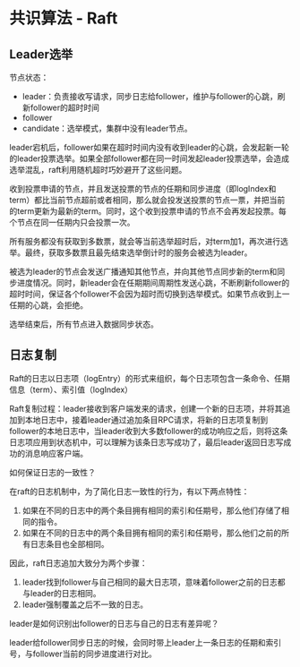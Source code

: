 # 共识算法 - Raft

## Leader选举

节点状态：

* leader：负责接收写请求，同步日志给follower，维护与follower的心跳，刷新follower的超时时间
* follower
* candidate：选举模式，集群中没有leader节点。

 leader宕机后，follower如果在超时时间内没有收到leader的心跳，会发起新一轮的leader投票选举。如果全部follower都在同一时间发起leader投票选举，会造成选举混乱，raft利用随机超时巧妙避开了这些问题。

收到投票申请的节点，并且发送投票的节点的任期和同步进度（即logIndex和term）都比当前节点超前或者相同，那么就会投发送投票的节点一票，并把当前的term更新为最新的term。同时，这个收到投票申请的节点不会再发起投票。每个节点在同一任期内只会投票一次。

所有服务都没有获取到多数票，就会等当前选举超时后，对term加1，再次进行选举。最终，获取多数票且最先结束选举倒计时的服务会被选为leader。

被选为leader的节点会发送广播通知其他节点，并向其他节点同步新的term和同步进度情况。同时，新leader会在任期期间周期性发送心跳，不断刷新follower的超时时间，保证各个follower不会因为超时而切换到选举模式。如果节点收到上一任期的心跳，会拒绝。

选举结束后，所有节点进入数据同步状态。

## 日志复制

Raft的日志以日志项（logEntry）的形式来组织，每个日志项包含一条命令、任期信息（term）、索引值（logIndex）

Raft复制过程：leader接收到客户端发来的请求，创建一个新的日志项，并将其追加到本地日志中，接着leader通过追加条目RPC请求，将新的日志项复制到follower的本地日志中，当leader收到大多数follower的成功响应之后，则将这条日志项应用到状态机中，可以理解为该条日志写成功了，最后leader返回日志写成功的消息响应客户端。

如何保证日志的一致性？

在raft的日志机制中，为了简化日志一致性的行为，有以下两点特性：

1. 如果在不同的日志中的两个条目拥有相同的索引和任期号，那么他们存储了相同的指令。
2. 如果在不同的日志中的两个条目拥有相同的索引和任期号，那么他们之前的所有日志条目也全部相同。

因此，raft日志追加大致分为两个步骤：

1. leader找到follower与自己相同的最大日志项，意味着follower之前的日志都与leader的日志相同。
2. leader强制覆盖之后不一致的日志。

leader是如何识别出follower的日志与自己的日志有差异呢？

leader给follower同步日志的时候，会同时带上leader上一条日志的任期和索引号，与follower当前的同步进度进行对比。
